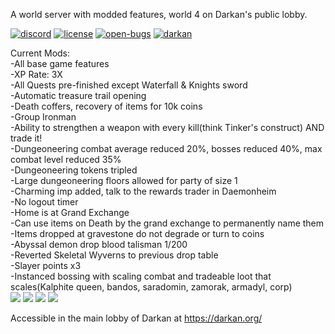 A world server with modded features, world 4 on Darkan's public lobby.

[![discord][discord-badge]][discord-link] [![license][license-badge]][gnu-gpl-link] [![open-bugs][bug-badge]][bug-link] [![darkan](https://snapcraft.io/darkan/badge.svg)](https://snapcraft.io/darkan)

[discord-link]: https://discord.gg/Z32ggEB
[discord-badge]: https://img.shields.io/discord/118102728026095623?label=discord&logo=discord

[gnu-gpl-link]: https://www.gnu.org/licenses/gpl-3.0.en.html
[license-badge]: https://img.shields.io/badge/license-GPLv3-blue.svg

[bug-link]: https://github.com/titandino/darkan-world-server/issues
[bug-badge]: https://img.shields.io/github/issues-raw/titandino/darkan-world-server/bug?label=open%20bugs

Current Mods:<br>
-All base game features<br>
-XP Rate: 3X<br>
-All Quests pre-finished except Waterfall & Knights sword<br>
-Automatic treasure trail opening<br>
-Death coffers, recovery of items for 10k coins<br>
-Group Ironman<br>
-Ability to strengthen a weapon with every kill(think Tinker's construct) AND trade it!<br>
-Dungeoneering combat average reduced 20%, bosses reduced 40%, max combat level reduced 35%<br>
-Dungeoneering tokens tripled<br>
-Large dungeoneering floors allowed for party of size 1<br>
-Charming imp added, talk to the rewards trader in Daemonheim<br>
-No logout timer<br>
-Home is at Grand Exchange<br>
-Can use items on Death by the grand exchange to permanently name them<br>
-Items dropped at gravestone do not degrade or turn to coins<br>
-Abyssal demon drop blood talisman 1/200<br>
-Reverted Skeletal Wyverns to previous drop table<br>
-Slayer points x3<br>
-Instanced bossing with scaling combat and tradeable loot that scales(Kalphite queen, bandos, saradomin, zamorak, armadyl, corp)<br>
<img src="https://i.imgur.com/4QbqZfD.png">
<img src="https://i.imgur.com/E1exlcR.png">
<img src="https://i.imgur.com/M6hbeaK.png">
<img src="https://i.imgur.com/tKFZ95w.png">

Accessible in the main lobby of Darkan at https://darkan.org/
